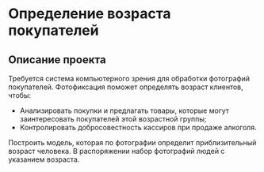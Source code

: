 # Определение возраста покупателей

## Описание проекта

Требуется система компьютерного зрения для обработки фотографий покупателей. Фотофиксация поможет определять возраст клиентов, чтобы:

* Анализировать покупки и предлагать товары, которые могут заинтересовать покупателей этой возрастной группы;
* Контролировать добросовестность кассиров при продаже алкоголя.

Построить модель, которая по фотографии определит приблизительный возраст человека. В распоряжении набор фотографий людей с указанием возраста.
